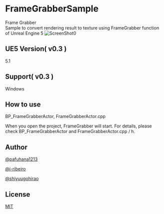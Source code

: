 # FrameGrabberSample
Frame Grabber  
Sample to convert rendering result to texture using FrameGrabber function of Unreal Engine 5 
![ScreenShot0](https://user-images.githubusercontent.com/81265260/162282338-f227f29f-7f6b-4024-b1d1-8fe706d30bd7.png "")


## UE5 Version( v0.3 )
5.1

## Support( v0.3 )
Windows

## How to use 
BP_FrameGrabberActor, FrameGrabberActor.cpp

When you open the project, FrameGrabber will start.
For details, please check BP_FrameGrabberActor and FrameGrabberActor.cpp / h.

## Author
[@pafuhana1213](https://twitter.com/pafuhana1213)

[@i-ribeiro](http://github.com/i-ribeiro/)  

[@shiyuugohirao](https://github.com/shiyuugohirao)  


## License
[MIT](https://github.com/pafuhana1213/FrameGrabberSample/blob/master/LICENSE)
